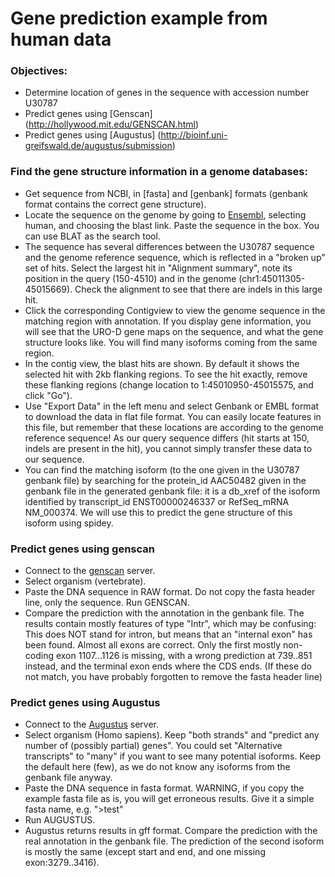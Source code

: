 # Gene prediction example from human data 


### Objectives:
- Determine location of genes in the sequence with accession number U30787
- Predict genes using [Genscan] (http://hollywood.mit.edu/GENSCAN.html)
- Predict genes using [Augustus] (http://bioinf.uni-greifswald.de/augustus/submission)

### Find the gene structure information in a genome databases:
- Get sequence from NCBI, in [fasta] and [genbank] formats (genbank format contains the correct gene structure).
- Locate the sequence on the genome by going to [Ensembl](https://www.ensembl.org/index.html), selecting human, and choosing the blast link. Paste the sequence in the box. You can use BLAT as the search tool.
- The sequence has several differences between the U30787 sequence and the genome reference sequence, which is reflected in a "broken up" set of hits. Select the largest hit in "Alignment summary", note its position in the query (150-4510) and in the genome (chr1:45011305-45015669). Check the alignment to see that there are indels in this large hit.
- Click the corresponding Contigview to view the genome sequence in the matching region with annotation. If you display gene information, you will see that the URO-D gene maps on the sequence, and what the gene structure looks like. You will find many isoforms coming from the same region.
- In the contig view, the blast hits are shown. By default it shows the selected hit with 2kb flanking regions. To see the hit exactly, remove these flanking regions (change location to 1:45010950-45015575, and click "Go"). 
- Use "Export Data" in the left menu and select Genbank or EMBL format to download the data in flat file format. You can easily locate features in this file, but remember that these locations are according to the genome reference sequence! As our query sequence differs (hit starts at 150, indels are present in the hit), you cannot simply transfer these data to our sequence.
- You can find the matching isoform (to the one given in the U30787 genbank file) by searching for the protein_id AAC50482 given in the genbank file in the generated genbank file: it is a db_xref of the isoform identified by transcript_id ENST00000246337 or RefSeq_mRNA NM_000374. We will use this to predict the gene structure of this isoform using spidey.

### Predict genes using genscan
- Connect to the [genscan](http://hollywood.mit.edu/GENSCAN.html) server.
- Select organism (vertebrate).
- Paste the DNA sequence in RAW format. Do not copy the fasta header line, only the sequence.
Run GENSCAN.
- Compare the prediction with the annotation in the genbank file. The results contain mostly features of type "Intr", which may be confusing: This does NOT stand for intron, but means that an "internal exon" has been found. Almost all exons are correct. Only the first mostly non-coding exon 1107...1126 is missing, with a wrong prediction at 739..851 instead, and the terminal exon ends where the CDS ends. (If these do not match, you have probably forgotten to remove the fasta header line)

### Predict genes using Augustus
- Connect to the [Augustus](http://bioinf.uni-greifswald.de/augustus/submission) server.
- Select organism (Homo sapiens). Keep "both strands" and "predict any number of (possibly partial) genes". You could set "Alternative transcripts" to "many" if you want to see many potential isoforms. Keep the default here (few), as we do not know any isoforms from the genbank file anyway.
- Paste the DNA sequence in fasta format. WARNING, if you copy the example fasta file as is, you will get erroneous results. Give it a simple fasta name, e.g. ">test"
- Run AUGUSTUS.
- Augustus returns results in gff format. Compare the prediction with the real annotation in the genbank file. The prediction of the second isoform is mostly the same (except start and end, and one missing exon:3279..3416).

